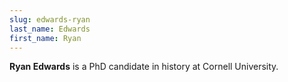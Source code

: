 ```yaml
---
slug: edwards-ryan
last_name: Edwards
first_name: Ryan
---
```

**Ryan Edwards** is a PhD candidate in history at Cornell University.